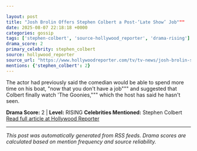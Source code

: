 ```yaml
---

layout: post
title: "Josh Brolin Offers Stephen Colbert a Post-‘Late Show’ Job"""
date: 2025-08-07 22:18:18 +0000
categories: gossip
tags: ['stephen-colbert', 'source-hollywood_reporter', 'drama-rising']
drama_score: 2
primary_celebrity: stephen_colbert
source: hollywood_reporter
source_url: "https://www.hollywoodreporter.com/tv/tv-news/josh-brolin-stephen-colbert-assistant-late-show-1236339840/"""
mentions: {'stephen_colbert': 2}
---
```


The actor had previously said the comedian would be able to spend more time on his boat, "now that you don't have a job""" and suggested that Colbert finally watch 'The Goonies,""" which the host has said he hasn't seen.

**Drama Score:** 2 | **Level:** RISING **Celebrities Mentioned:** Stephen Colbert [Read full article at Hollywood Reporter](https://www.hollywoodreporter.com/tv/tv-news/josh-brolin-stephen-colbert-assistant-late-show-1236339840/)

---

*This post was automatically generated from RSS feeds. Drama scores are calculated based on mention frequency and source reliability.*